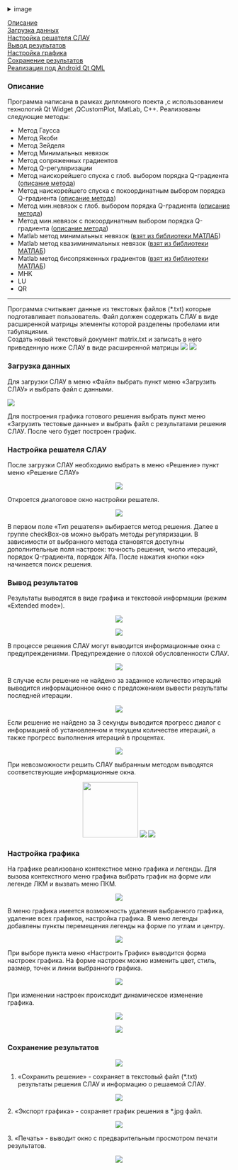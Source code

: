 <details> 
  <summary>image</summary>
   <p align="center">
  <img src="./images/image007.png" >
</p>

</details>


[Описание](#0)    
[Загрузка данных](#1)    
[Настройка решателя СЛАУ](#2)    
[Вывод результатов](#3)    
[Настройка графика](#4)    
[Сохранение результатов](#5)    
[Реализация под Android Qt QML](./slau-qml/slau_qml)    
<a name="0"></a>
### Описание
Программа написана в рамках дипломного поекта ,с использованием технологий Qt Widget ,QCustomPlot, MatLab, С++.
Реализованы следующие методы:
- Метод Гаусса
- Метод Якоби
- Метод Зейделя
- Метод Минимальных невязок
- Метод сопряженных градиентов
- Метод Q-регуляризации
- Метод наискорейшего спуска с глоб. выбором порядка Q-градиента ([описание метода](http://www.ivdon.ru/ru/magazine/archive/n3y2015/3150))
- Метод наискорейшего спуска с покоординатным выбором порядка Q-градиента ([описание метода](http://www.ivdon.ru/ru/magazine/archive/n3y2015/3150))
- Метод мин.невязок с глоб. выбором порядка Q-градиента ([описание метода](http://www.ivdon.ru/ru/magazine/archive/n3y2015/3150))
- Метод мин.невязок с покоординатным выбором порядка Q-градиента ([описание метода](http://www.ivdon.ru/ru/magazine/archive/n3y2015/3150))
- Matlab метод минимальных невязок ([взят из библиотеки МАТЛАБ](http://www.mathworks.com/help/matlab/ref/minres.html))
- Matlab метод квазиминимальных невязок ([взят из библиотеки МАТЛАБ](http://www.mathworks.com/help/matlab/ref/qmr.html))
- Matlab метод бисопряженных градиентов ([взят из библиотеки МАТЛАБ](http://www.mathworks.com/help/matlab/ref/bicg.html))
- МНК
- LU
- QR

_ _ _

Программа считывает данные из текстовых файлов (*.txt) которые подготавливает пользователь. Файл должен содержать СЛАУ в виде расширенной матрицы элементы которой разделены пробелами или табуляциями.    
Создать новый текстовый документ matrix.txt и записать в него приведенную ниже СЛАУ в виде расширенной матрицы
![](./images/image001.png)
![](./images/image002.png)
<a name="1"></a>
### Загрузка данных
Для загрузки СЛАУ в меню «Файл» выбрать пункт меню «Загрузить СЛАУ» и выбрать файл с данными.

  <img src="./images/image004.png" >


Для построения графика готового решения выбрать пункт меню «Загрузить тестовые данные» и выбрать файл с результатами решения СЛАУ. После чего будет построен график.
<a name="2"></a>
### Настройка решателя СЛАУ 
После загрузки СЛАУ необходимо выбрать в меню «Решение» пункт меню «Решение СЛАУ»
<p align="center">
  <img src="./images/image005.png" >
</p>

Откроется диалоговое окно настройки решателя.
<p align="center">
  <img src="./images/image006.png" >
</p>

В первом поле «Тип решателя» выбирается метод решения. Далее в группе checkBox-ов можно выбрать методы регуляризации. В зависимости от выбранного метода становятся доступны дополнительные поля настроек:
точность решения, число итераций, порядок Q-градиента, порядок Alfa. После нажатия кнопки «ок» начинается поиск решения.
<a name="3"></a>
### Вывод результатов 
Результаты выводятся в виде графика и текстовой информации (режим «Extended mode»).
<p align="center">
  <img src="./images/image013.png" >
</p>
<p align="center">
  <img src="./images/image015.png" >
</p>

В процессе решения СЛАУ могут выводится информационные окна с
предупреждениями.
Предупреждение о плохой обусловленности СЛАУ.
<p align="center">
  <img src="./images/image007.png" >
</p>

В случае если решение не найдено за заданное количество итераций выводится информационное окно с предложением вывести результаты последней итерации.
<p align="center">
  <img src="./images/image008.png" >
</p>

Если решение не найдено за 3 секунды выводится прогресс диалог с информацией об установленном и текущем количестве итераций, а также прогресс выполнения итераций в процентах.
<p align="center">
  <img src="./images/image009.png" >
</p>

При невозможности решить СЛАУ выбранным методом выводятся соответствующие информационные окна.
<p align="center">
  <img src="./images/image010.png"  height="125">
  <img src="./images/image011.png" >
  <img src="./images/image012.png" >
</p>

<a name="4"></a>
### Настройка графика 
На графике реализовано контекстное меню графика и легенды. Для вызова контекстного меню графика выбрать график на форме или легенде ЛКМ и вызвать меню ПКМ.
<p align="center">
  <img src="./images/image016.png" >
</p>

В меню графика имеется возможность удаления выбранного графика, удаление всех графиков, настройка графика. 
В меню легенды добавлены пункты перемещения легенды на форме по углам и центру. 
<p align="center">
  <img src="./images/image017.png" >
</p>

При выборе пункта меню «Настроить График» выводится форма настроек графика. На форме настроек можно изменить цвет, стиль, размер, точек и линии выбранного графика. 
<p align="center">
  <img src="./images/image018.png" >
</p>

При изменении настроек происходит динамическое изменение графика.
<p align="center">
  <img src="./images/image019.png" >
</p>
<p align="center">
  <img src="./images/image020.png" >
</p>

<a name="5"></a>
### Сохранение результатов
<p align="center">
  <img src="./images/image004.png" >
</p>

1. «Сохранить решение» - сохраняет в текстовый файл (*.txt) результаты решения СЛАУ и информацию о решаемой СЛАУ.
<p align="center">
  <img src="./images/image015.png" >
</p>
2. «Экспорт графика» - сохраняет график решения в *.jpg файл.
<p align="center">
  <img src="./images/image022.png" >
</p>
3. «Печать» - выводит окно с предварительным просмотром печати результатов.
<p align="center">
  <img src="./images/image024.png" >
</p>
